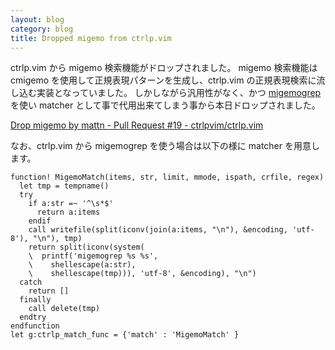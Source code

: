 ```yaml
---
layout: blog
category: blog
title: Dropped migemo from ctrlp.vim
---
```

ctrlp.vim から migemo 検索機能がドロップされました。
migemo 検索機能は cmigemo を使用して正規表現パターンを生成し、ctrlp.vim の正規表現検索に流し込む実装となっていました。
しかしながら汎用性がなく、かつ [migemogrep ](https://github.com/peco/migemogrep) を使い matcher として事で代用出来てしまう事から本日ドロップされました。

[Drop migemo by mattn - Pull Request #19 - ctrlpvim/ctrlp.vim](https://github.com/ctrlpvim/ctrlp.vim/pull/19)

なお、ctrlp.vim から migemogrep を使う場合は以下の様に matcher を用意します。

```vim
function! MigemoMatch(items, str, limit, mmode, ispath, crfile, regex)
  let tmp = tempname()
  try
    if a:str =~ '^\s*$'
      return a:items
    endif
    call writefile(split(iconv(join(a:items, "\n"), &encoding, 'utf-8'), "\n"), tmp)
    return split(iconv(system(
    \  printf('migemogrep %s %s',
    \    shellescape(a:str),
    \    shellescape(tmp))), 'utf-8', &encoding), "\n")
  catch
    return []
  finally
    call delete(tmp)
  endtry
endfunction
let g:ctrlp_match_func = {'match' : 'MigemoMatch' }
```

